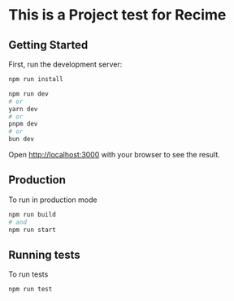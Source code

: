 # This is a Project test for Recime
## Getting Started

First, run the development server:

```bash
npm run install
```

```bash
npm run dev
# or
yarn dev
# or
pnpm dev
# or
bun dev
```

Open [http://localhost:3000](http://localhost:3000) with your browser to see the result.

## Production
To run in production mode
```bash
npm run build
# and
npm run start
```


## Running tests
To run tests
```bash
npm run test
```

